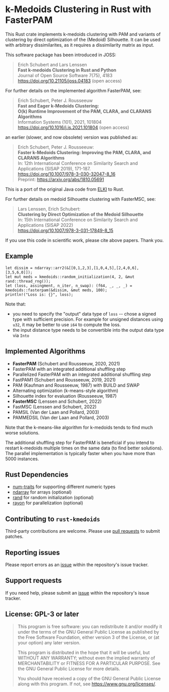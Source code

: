 # k-Medoids Clustering in Rust with FasterPAM

This Rust crate implements k-medoids clustering with PAM and variants of clustering by direct optimization of the (Medoid) Silhouette.
It can be used with arbitrary dissimilarites, as it requires a dissimilarity matrix as input.

This software package has been introduced in JOSS:

> Erich Schubert and Lars Lenssen  
> **Fast k-medoids Clustering in Rust and Python**  
> Journal of Open Source Software 7(75), 4183  
> <https://doi.org/10.21105/joss.04183> (open access)

For further details on the implemented algorithm FasterPAM, see:

> Erich Schubert, Peter J. Rousseeuw  
> **Fast and Eager k-Medoids Clustering:**  
> **O(k) Runtime Improvement of the PAM, CLARA, and CLARANS Algorithms**  
> Information Systems (101), 2021, 101804  
> <https://doi.org/10.1016/j.is.2021.101804> (open access)

an earlier (slower, and now obsolete) version was published as:

> Erich Schubert, Peter J. Rousseeuw:  
> **Faster k-Medoids Clustering: Improving the PAM, CLARA, and CLARANS Algorithms**  
> In: 12th International Conference on Similarity Search and Applications (SISAP 2019), 171-187.  
> <https://doi.org/10.1007/978-3-030-32047-8_16>  
> Preprint: <https://arxiv.org/abs/1810.05691>

This is a port of the original Java code from [ELKI](https://elki-project.github.io/) to Rust.

For further details on medoid Silhouette clustering with FasterMSC, see:

> Lars Lenssen, Erich Schubert:  
> **Clustering by Direct Optimization of the Medoid Silhouette**  
> In: 15th International Conference on Similarity Search and Applications (SISAP 2022)  
> <https://doi.org/10.1007/978-3-031-17849-8_15>

If you use this code in scientific work, please cite above papers. Thank you.


## Example

```
let dissim = ndarray::arr2(&[[0,1,2,3],[1,0,4,5],[2,4,0,6],[3,5,6,0]]);
let mut meds = kmedoids::random_initialization(4, 2, &mut rand::thread_rng());
let (loss, assingment, n_iter, n_swap): (f64, _, _, _) = kmedoids::fasterpam(&dissim, &mut meds, 100);
println!("Loss is: {}", loss);
```

Note that:

* you need to specify the "output" data type of `loss` -- chose a signed type with sufficient precision.
For example for unsigned distances using `u32`, it may be better to use `i64` to compute the loss.
* the input distance type needs to be convertible into the output data type via `Into`


## Implemented Algorithms

* **FasterPAM** (Schubert and Rousseeuw, 2020, 2021)
* FasterPAM with an integrated additional shuffling step
* Parallelized FasterPAM with an integrated additional shuffling step
* FastPAM1 (Schubert and Rousseeuw, 2019, 2021)
* PAM (Kaufman and Rousseeuw, 1987) with BUILD and SWAP
* Alternating optimization (k-means-style algorithm)
* Silhouette index for evaluation (Rousseeuw, 1987)
* **FasterMSC** (Lenssen and Schubert, 2022)
* FastMSC (Lenssen and Schubert, 2022)
* PAMSIL (Van der Laan and Pollard, 2003)
* PAMMEDSIL (Van der Laan and Pollard, 2003)

Note that the k-means-like algorithm for k-medoids tends to find much worse solutions.

The additional shuffling step for FasterPAM is beneficial if you intend to restart
k-medoids multiple times on the same data (to find better solutions).
The parallel implementation is typically faster when you have more than 5000 instances.

## Rust Dependencies

* [num-traits](https://docs.rs/num-traits/) for supporting different numeric types
* [ndarray](https://docs.rs/ndarray/) for arrays (optional)
* [rand](https://docs.rs/rand/) for random initialization (optional)
* [rayon](https://docs.rs/rayon/) for parallelization (optional)

## Contributing to `rust-kmedoids`

Third-party contributions are welcome. Please use [pull requests](https://github.com/kno10/rust-kmedoids/pulls) to submit patches.

## Reporting issues

Please report errors as an [issue](https://github.com/kno10/rust-kmedoids/issues) within the repository's issue tracker.

## Support requests

If you need help, please submit an [issue](https://github.com/kno10/rust-kmedoids/issues) within the repository's issue tracker.

## License: GPL-3 or later

> This program is free software: you can redistribute it and/or modify
> it under the terms of the GNU General Public License as published by
> the Free Software Foundation, either version 3 of the License, or
> (at your option) any later version.
> 
> This program is distributed in the hope that it will be useful,
> but WITHOUT ANY WARRANTY; without even the implied warranty of
> MERCHANTABILITY or FITNESS FOR A PARTICULAR PURPOSE.  See the
> GNU General Public License for more details.
> 
> You should have received a copy of the GNU General Public License
> along with this program.  If not, see <https://www.gnu.org/licenses/>.
